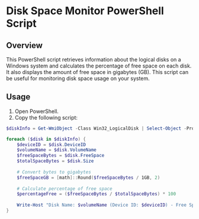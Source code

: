 # Disk Space Monitor PowerShell Script

## Overview
This PowerShell script retrieves information about the logical disks on a Windows system and calculates the percentage of free space on each disk. It also displays the amount of free space in gigabytes (GB). This script can be useful for monitoring disk space usage on your system.

## Usage
1. Open PowerShell.
2. Copy the following script:
```powershell
$diskInfo = Get-WmiObject -Class Win32_LogicalDisk | Select-Object -Property DeviceID, VolumeName, FreeSpace, Size

foreach ($disk in $diskInfo) {
    $deviceID = $disk.DeviceID
    $volumeName = $disk.VolumeName
    $freeSpaceBytes = $disk.FreeSpace
    $totalSpaceBytes = $disk.Size
    
    # Convert bytes to gigabytes
    $freeSpaceGB = [math]::Round($freeSpaceBytes / 1GB, 2)
    
    # Calculate percentage of free space
    $percentageFree = ($freeSpaceBytes / $totalSpaceBytes) * 100
    
    Write-Host "Disk Name: $volumeName (Device ID: $deviceID) - Free Space: $freeSpaceGB GB ($percentageFree% free)"
}
